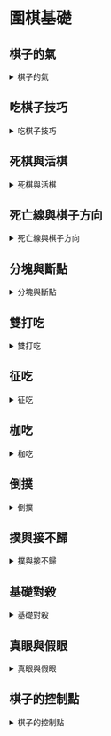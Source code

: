  # 圍棋基礎
 
 ## 棋子的氣       
 
 <details> 
 
 <summary>   棋子的氣    </summary>  
 
 -   ######  直線相鄰的交叉點就是氣 

 </details>

 ## 吃棋子技巧

 <details>
 
 <summary> 吃棋子技巧    </summary>

 >   ###### 禁着點  

 -  ######  乙方棋子放入呈無氣狀態  

 -  ######  不能吃掉周邊棋子 

 </details>

 ## 死棋與活棋

 <details>
 
 <summary>  死棋與活棋   </summary>

 -  ######  兩個禁着點活棋 

 -  ######  一個禁着點死棋
 
 </details>
 
 ## 死亡線與棋子方向
 
 <details>
 
 <summary>   死亡線與棋子方向  </summary>

 -  ######  靠近死亡線氣會減弱

 -  ######  棋子方向越多越不容易被吃掉
 
 </details>
 
 ## 分塊與斷點
 
 <details>
 
 <summary>   分塊與斷點  </summary>

 -  ###### 分塊便於看清斷點和棋子氣的多少

 -  ######  斷點即弱點
 
 </details>
 
 ## 雙打吃
 
 <details>
 
 <summary>  雙打吃   </summary>

 -  ###### 下在對方兩塊兩口氣的斷點上面 讓對方無法兼顧 只能跑掉一塊棋
 
 </details>

 ## 征吃
 
 <details>
 
 <summary>  征吃  </summary>
 
 -  ######  征吃技巧一 對方從哪邊跑 就從哪邊追
 
 -  ######  征吃技巧二 不要讓對方有三口或三口以上的氣
 
 -  ######  往棋子氣多的方向趕
 
 </details>

 ## 枷吃
 
 <details>
 
 <summary>  枷吃  </summary>
 
 -  ######  吃子不僅要看到對方的氣 還要看到對方的逃跑方向
 
 -  ######  下在兩條逃跑路的中間
 
 -  ######  在枷吃別人的時候，要看看自己的棋子（牆）是不是結實
 
 -  ######  找到對方的逃跑方向比緊氣重要
 
 </details>
 
 ## 倒撲
 
 <details>
 
 <summary>  倒撲  </summary>
 
 -  ######  倒撲時需要注意 要下在對方即是虎口又是斷點的地方
 
 </details>

 ## 撲與接不歸
 
 <details>
 
 <summary>  撲與接不歸  </summary>
 
 -  ######  故意下在對方虎口裏面叫做撲
 
 -  ######  打吃以後無法連接的棋型就叫做接不歸
 
 </details>

 ## 基礎對殺

<details>
 
 <summary>  基礎對殺  </summary>
 
 -  ######  兩塊棋互相包圍 誰也跑不掉就叫對殺
 
 -  ######  對殺一定搞清楚找對目標
 
 -  ######  對殺的時候一般線收外氣 再收公氣
 
  -  ######  對殺的時候 有時要數清楚氣做準備工作才能繼續進行對殺
 
 </details>
 
  ## 真眼與假眼

<details>
 
 <summary> 真眼與假眼  </summary>
 
 -  ######  中間的真眼要占三個眼角
 
 -  ######  邊上的真眼要占兩個眼角
 
 -  ######  角上的真眼要占一個眼角
  
 </details>
 
   ## 棋子的控制點

<details>
 
 <summary> 棋子的控制點  </summary>
 
 -  ######  用少量的棋子圍比較多的控制點
 
 </details>
 
 
 
 
 






